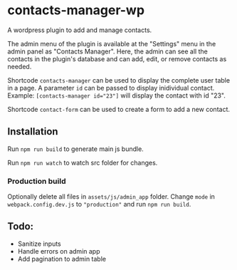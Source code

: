 # contacts-manager-wp

A wordpress plugin to add and manage contacts.

The admin menu of the plugin is available at the "Settings" menu in the admin panel as "Contacts Manager".
Here, the admin can see all the contacts in the plugin's database and can add, edit, or remove contacts as needed.

Shortcode `contacts-manager` can be used to display the complete user table in a page.
A parameter `id` can be passed to display inidividual contact.
Example: `[contacts-manager id="23"]` will display the contact with id "23".

Shortcode `contact-form` can be used to create a form to add a new contact.

## Installation

Run `npm run build` to generate main js bundle.

Run `npm run watch` to watch src folder for changes.

### Production build

Optionally delete all files in `assets/js/admin_app` folder.
Change `mode` in `webpack.config.dev.js` to `"production"` and run `npm run build`.

## Todo:

- Sanitize inputs
- Handle errors on admin app
- Add pagination to admin table
